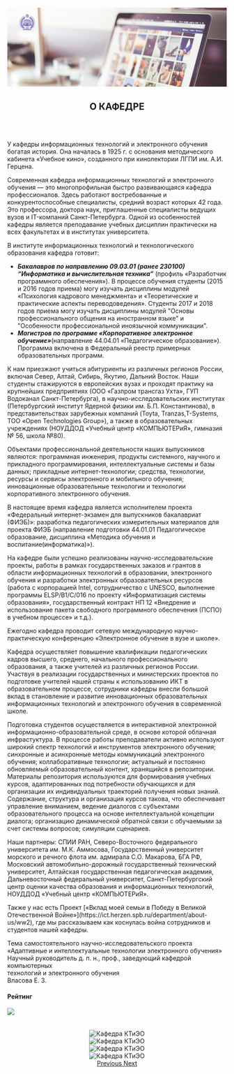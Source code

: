 ![alt text](https://raw.githubusercontent.com/VasiliyWebDesign/HerzenPractice1/master/%D0%A1%D0%BA%D1%80%D0%B8%D0%BD%D1%88%D0%BE%D1%82%2006-02-2020%20182841.png)


		
     			
            
<h2 align="center">О КАФЕДРЕ</h2>
<br>
<br>
<div align="left">
<p>
	У кафедры информационных технологий и электронного обучения богатая история. Она началась в 1925 г. с основания методического кабинета «Учебное кино», созданного при
	кинолектории  ЛГПИ им. А.И. Герцена.
</p>
<p>
	Современная кафедра информационных технологий и электронного обучения — это многопрофильная быстро развивающаяся кафедра профессионалов. Здесь работают востребованные и 
	конкурентоспособные специалисты, средний возраст которых 42 года. Это профессора, доктора наук, приглашенные специалисты ведущих вузов и IT-компаний Санкт-Петербурга. 
	Одной из особенностей кафедры является преподавание учебных дисциплин практически на всех факультетах и в институтах университета.
</p>
<p>
	В институте информационных технологий и технологического образования кафедра готовит:
<p>
<ul>
	<li>
		<b><i>Бакалавров по направлению 09.03.01 (ранее 230100) “Информатика и вычислительная техника”</b></i> (профиль «Разработчик программного обеспечения»). 
		В процессе обучения студенты (2015 и 2016 годов приема) могу изучать дисциплины модулей «Психология кадрового менеджмента» и «Теоретические и практические
		аспекты переводоведения». Студенты 2017 и 2018 годов приема могу изучать дисциплины модулей "Основы професcионального общения на иностранном языке" и 
		"Особенности профеcсиональной иноязычной коммуникации".
	</li>
	<li>
		<b><i>Магистров по программе «Корпоративное электронное обучение»</b></i>(направление 44.04.01 «Педагогическое образование»). 
		Программа включена в Федеральный реестр примерных образовательных программ.
	</li>
</ul>
<p>
	К нам приезжают учиться абитуриенты из различных регионов России, включая Север, Алтай, Сибирь, Якутию, Дальний Восток. Наши студенты стажируются в 
	европейских вузах и проходят практику на крупнейших предприятиях (ООО «Газпром трансгаз Ухта», ГУП Водоканал Санкт-Петербурга), в научно-исследовательских
	институтах (Петербургский институт Ядерной физики им. Б.П. Константинова), в представительствах зарубежных компаний (Toyta, Tranzas,T-Systems, ТОО 
	«Open Technologies Group»), а также в образовательных учреждениях (НОУДДОД «Учебный центр «КОМПЬЮТЕРиЯ», гимназия № 56, школа №80). 
</p>
<p>
	Объектами профессиональной деятельности наших выпускников являются: программная инженерия, продукты системного, научного и прикладного программирования, 
	интеллектуальные системы и базы данных; прикладные интернет-технологии; средства, технологии, ресурсы и сервисы электронного и мобильного обучения; инновационные
	образовательные технологии и технологии корпоративного электронного обучения. 
</p>
<p>
	В настоящее время кафедра является исполнителем проекта «Федеральный интернет-экзамен для выпускников бакалавриат (ФИЭБ)»: разработка педагогических измерительных
	материалов для проекта ФИЭБ (направление подготовки 44.01.01 Педагогическое образование, дисциплина «Методика обучения и воспитание(информатика)»).  
</p>
<p>
    На кафедре были успешно реализованы научно-исследовательские проекты, работы в рамках государственных заказов и грантов в области информационных технологий в 
    образовании, электронного обучения и разработки электронных образовательных ресурсов (работа с корпорацией Intel, сотрудничество с UNESCO, выполнение программы 
    ELSP/B1/C/016 по проекту «Информатизация системы образования», государственный контракт НП 12 «Внедрение и использование пакета свободного программного обеспечения 
    (ПСПО) в учебном процессе» и т.д.). 
</p>
<p>
	Ежегодно кафедра проводит сетевую международную научно-практическую конференцию «Электронное обучение в вузе и школе». 
</p>
<p>
	Кафедра осуществляет повышение квалификации педагогических кадров высшего, среднего, начального профессионального образования, а также учителей из различных 
	регионов России. Участвуя в реализации государственных и министерских проектов по подготовке учителей нашей страны к использованию ИКТ в образовательном процессе, 
	сотрудники кафедры внесли большой вклад в становление и развитие инновационных образовательных информационных технологий и электронного обучения в современной школе. 
</p>
<p>
	Подготовка студентов осуществляется в интерактивной электронной информационно-образовательной среде, в основе которой облачная инфрастуктура. В процессе работы 
	преподаватели активно используют широкий спектр технологий и инструментов электронного обучения; синхронные и асинхронные методы коммуникаций электронного обучения; 
	коллаборативные технологии; актуальный и постоянно обновляемый образовательный контент, хранящийся в репозитории. Материалы репозитория используются для формирования 
	учебных курсов, адаптированных под потребности обучающихся и для организации их индивидуальных траекторий получения новых знаний. Содержание, структура и организация 
	курсов такова, что обеспечивает управление вниманием, ведение диалогов с субъектами образовательного процесса на основе интеллектуальной концепции диалога; организацию 
	динамической обратной связи с обучаемыми за счет системы вопросов; симуляции сценариев.
</p>
<p>
	Наши партнеры: СПИИ РАН, Северо-Восточного федерального университета им. М.К. Аммосова, Государственный университет морского и речного флота им. 
	адмирала С.О. Макарова, БГА РФ, Московский автомобильно-дорожный государственный технический университет, Алтайская государственная педагогическая академия, Дальневосточный 
	федеральный университет, Санкт-Петербургский центр оценки качества образования и информационных технологий, НОУДДОД «Учебный центр «КОМПЬЮТЕРиЯ».
</p>
<p>
	Также у нас есть Проект [«Вклад моей семьи в Победу в Великой Отечественной Войне»](https://ict.herzen.spb.ru/department/about-us/ww2), где мы рассказываем как коснулась война сотрудников и студентов нашей кафедры.
</p>

<p>
	Тема самостоятельного научно-исследовательского проекта <br>
	«Адаптивные и интеллектуальные технологии электронного обучения»<br>
	Научный руководитель д. п. н., проф., заведующий кафедрой компьютерных<br>
	технологий и электронного обучения<br>
	Власова Е. З.<br>
</p>
</div>
<div>
<h4>Рейтинг</h4>

<a href="/user/themes/bootstrap/images/rating.png"><img src="/user/themes/bootstrap/images/rating.png" style="width: 50%"> </a>
</div>

<br> 
<center>
    <div id="carouselExampleControls" class="carousel slide" data-ride="carousel">
	  <div class="carousel-inner">
    <div class="carousel-item active">
      <img class="d-block w-75" src="/user/themes/bootstrap/images/master-photos/DSCN0951.JPG" alt="Кафедра КТиЭО">
    </div>
    <div class="carousel-item">
      <img class="d-block w-75" src="/user/themes/bootstrap/images/master-photos/gall_img.php1.jpeg" alt="Кафедра КТиЭО">
    </div>
    <div class="carousel-item">
      <img class="d-block w-75" src="/user/themes/bootstrap/images/master-photos/С_Виртом.JPG" alt="Кафедра КТиЭО">
    </div>
    <div class="carousel-item">
      <img class="d-block w-75" src="/user/themes/bootstrap/images/master-photos/FOTO_3.JPG" alt="Кафедра КТиЭО">
    </div>

  </div>
  <a class="carousel-control-prev" href="#carouselExampleControls" role="button" data-slide="prev">
    <span class="carousel-control-prev-icon" aria-hidden="true"></span>
    <span class="sr-only">Previous</span>
  </a>
  <a class="carousel-control-next" href="#carouselExampleControls" role="button" data-slide="next">
    <span class="carousel-control-next-icon" aria-hidden="true"></span>
    <span class="sr-only">Next</span>
  </a>
</div>
</center>
<br> 
<br>


